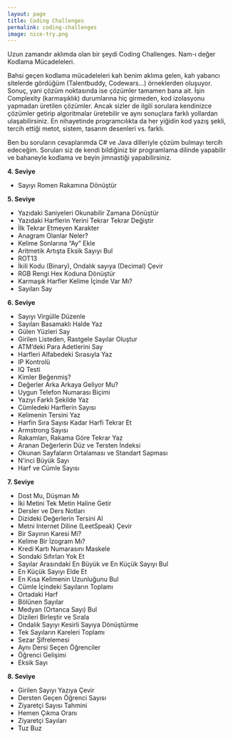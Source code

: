```yaml
---
layout: page
title: Coding Challenges
permalink: coding-challenges
image: nice-try.png
---
```

Uzun zamandır aklımda olan bir şeydi Coding Challenges. Nam-ı değer Kodlama Mücadeleleri.

Bahsi geçen kodlama mücadeleleri kah benim aklıma gelen, kah yabancı sitelerde gördüğüm (Talentbuddy, Codewars…) örneklerden oluşuyor. Sonuç, yani çözüm noktasında ise çözümler tamamen bana ait. İşin Complexity (karmaşıklık) durumlarına hiç girmeden, kod izolasyonu yapmadan üretilen çözümler. Ancak sizler de ilgili sorulara kendinizce çözümler getirip algoritmalar üretebilir ve aynı sonuçlara farklı yollardan ulaşabilirsiniz. En nihayetinde programcılıkta da her yiğidin kod yazış şekli, tercih ettiği metot, sistem, tasarım desenleri vs. farklı.

Ben bu soruların cevaplarımda C# ve Java dilleriyle çözüm bulmayı tercih edeceğim. Soruları siz de kendi bildiğiniz bir programlama dilinde yapabilir ve bahaneyle kodlama ve beyin jimnastiği yapabilirsiniz.

**4. Seviye**
* Sayıyı Romen Rakamına Dönüştür

**5. Seviye**
* Yazıdaki Saniyeleri Okunabilir Zamana Dönüştür
* Yazıdaki Harflerin Yerini Tekrar Tekrar Değiştir
* İlk Tekrar Etmeyen Karakter
* Anagram Olanlar Neler?
* Kelime Sonlarına “Ay” Ekle
* Aritmetik Artışta Eksik Sayıyı Bul
* ROT13
* İkili Kodu (Binary), Ondalık sayıya (Decimal) Çevir
* RGB Rengi Hex Koduna Dönüştür
* Karmaşık Harfler Kelime İçinde Var Mı?
* Sayıları Say

**6. Seviye**
* Sayıyı Virgülle Düzenle
* Sayıları Basamaklı Halde Yaz
* Gülen Yüzleri Say
* Girilen Listeden, Rastgele Sayılar Oluştur
* ATM’deki Para Adetlerini Say
* Harfleri Alfabedeki Sırasıyla Yaz
* IP Kontrolü
* IQ Testi
* Kimler Beğenmiş?
* Değerler Arka Arkaya Geliyor Mu?
* Uygun Telefon Numarası Biçimi
* Yazıyı Farklı Şekilde Yaz
* Cümledeki Harflerin Sayısı
* Kelimenin Tersini Yaz
* Harfin Sıra Sayısı Kadar Harfi Tekrar Et
* Armstrong Sayısı
* Rakamları, Rakama Göre Tekrar Yaz
* Aranan Değerlerin Düz ve Tersten İndeksi
* Okunan Sayfaların Ortalaması ve Standart Sapması
* N’inci Büyük Sayı
* Harf ve Cümle Sayısı

**7. Seviye**
* Dost Mu, Düşman Mı
* İki Metini Tek Metin Haline Getir
* Dersler ve Ders Notları
* Dizideki Değerlerin Tersini Al
* Metni Internet Diline (LeetSpeak) Çevir
* Bir Sayının Karesi Mi?
* Kelime Bir İzogram Mı?
* Kredi Kartı Numarasını Maskele
* Sondaki Sıfırları Yok Et
* Sayılar Arasındaki En Büyük ve En Küçük Sayıyı Bul
* En Küçük Sayıyı Elde Et
* En Kısa Kelimenin Uzunluğunu Bul
* Cümle İçindeki Sayıların Toplamı
* Ortadaki Harf
* Bölünen Sayılar
* Medyan (Ortanca Sayı) Bul
* Dizileri Birleştir ve Sırala
* Ondalık Sayıyı Kesirli Sayıya Dönüştürme
* Tek Sayıların Kareleri Toplamı
* Sezar Şifrelemesi
* Aynı Dersi Seçen Öğrenciler
* Öğrenci Gelişimi
* Eksik Sayı

**8. Seviye**
* Girilen Sayıyı Yazıya Çevir
* Dersten Geçen Öğrenci Sayısı
* Ziyaretçi Sayısı Tahmini
* Hemen Çıkma Oranı
* Ziyaretçi Sayıları
* Tuz Buz
